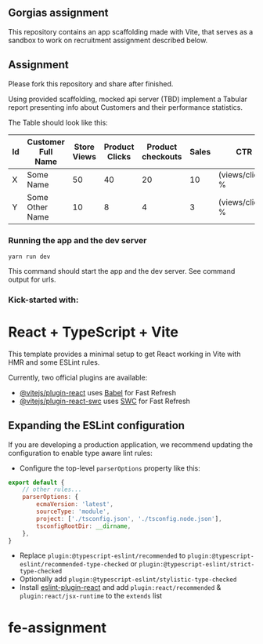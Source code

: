 ## Gorgias assignment

This repository contains an app scaffolding made with Vite,
that serves as a sandbox to work on recruitment assignment described below.

## Assignment

Please fork this repository and share after finished.

Using provided scaffolding, mocked api server (TBD) implement
a Tabular report presenting info about Customers and their performance statistics.

The Table should look like this:

|Id |Customer Full Name|Store Views|Product Clicks|Product checkouts|Sales|CTR|Conversion|
|---|---|---|---|---|---|---|---|
|X|Some Name| 50| 40 | 20 | 10 | (views/clicks) % | (sales/views) % |
|Y|Some Other Name| 10 | 8 | 4 | 3 | (views/clicks) % | (sales/views) % |

### Running the app and the dev server

```shell
yarn run dev
```

This command should start the app and the dev server. See command output for urls.

### Kick-started with:

# React + TypeScript + Vite

This template provides a minimal setup to get React working in Vite with HMR and some ESLint rules.

Currently, two official plugins are available:

- [@vitejs/plugin-react](https://github.com/vitejs/vite-plugin-react/blob/main/packages/plugin-react/README.md)
  uses [Babel](https://babeljs.io/) for Fast Refresh
- [@vitejs/plugin-react-swc](https://github.com/vitejs/vite-plugin-react-swc) uses [SWC](https://swc.rs/) for Fast
  Refresh

## Expanding the ESLint configuration

If you are developing a production application, we recommend updating the configuration to enable type aware lint rules:

- Configure the top-level `parserOptions` property like this:

```js
export default {
    // other rules...
    parserOptions: {
        ecmaVersion: 'latest',
        sourceType: 'module',
        project: ['./tsconfig.json', './tsconfig.node.json'],
        tsconfigRootDir: __dirname,
    },
}
```

- Replace `plugin:@typescript-eslint/recommended` to `plugin:@typescript-eslint/recommended-type-checked`
  or `plugin:@typescript-eslint/strict-type-checked`
- Optionally add `plugin:@typescript-eslint/stylistic-type-checked`
- Install [eslint-plugin-react](https://github.com/jsx-eslint/eslint-plugin-react) and
  add `plugin:react/recommended` & `plugin:react/jsx-runtime` to the `extends` list
# fe-assignment
